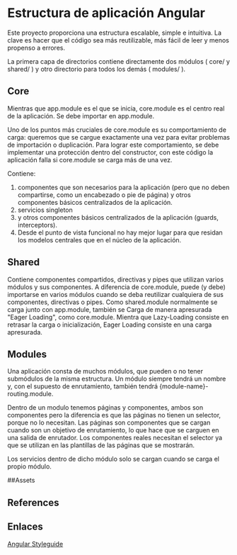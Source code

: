 # Estructura de aplicación Angular

Este proyecto proporciona una estructura escalable, simple e intuitiva. La clave es hacer que el código sea más reutilizable, más fácil de leer y menos propenso a errores.

La primera capa de directorios contiene directamente dos módulos ( core/ y shared/ ) y otro directorio para todos los demás ( modules/ ).

## Core
Mientras que app.module es el que se inicia, core.module es el centro real de la aplicación. Se debe importar en app.module.

Uno de los puntos más cruciales de core.module es su comportamiento de carga: queremos que se cargue exactamente una vez para evitar problemas de importación o duplicación. Para lograr este comportamiento, se debe implementar una protección dentro del constructor, con este código la aplicación falla si core.module se carga más de una vez.

Contiene: 

1. componentes que son necesarios para la aplicación (pero que no deben compartirse, como un encabezado o pie de página) y otros componentes básicos centralizados de la aplicación. 
2. servicios singleton
3. y otros componentes básicos centralizados de la aplicación (guards, interceptors).
4. Desde el punto de vista funcional no hay mejor lugar para que residan los modelos centrales que en el núcleo de la aplicación.

## Shared
Contiene componentes compartidos, directivas y pipes que utilizan varios módulos y sus componentes.
A diferencia de core.module, puede (y debe) importarse en varios módulos cuando se deba reutilizar cualquiera de sus componentes, directivas o pipes.
Como shared.module normalmente se carga junto con app.module, también se Carga de manera apresurada "Eager Loading", como core.module. Mientra que Lazy-Loading consiste en retrasar la carga o inicialización, Eager Loading consiste en una carga apresurada.

## Modules
Una aplicación consta de muchos módulos, que pueden o no tener submódulos de la misma estructura.
Un módulo siempre tendrá un nombre y, con el supuesto de enrutamiento, también tendrá {module-name}-routing.module.

Dentro de un modulo tenemos páginas y componentes, ambos son componentes pero la diferencia es que las páginas no tienen un selector, porque no lo necesitan.
Las páginas son componentes que se cargan cuando son un objetivo de enrutamiento, lo que hace que se carguen en una salida de enrutador. Los componentes reales necesitan el selector ya que se utilizan en las plantillas de las páginas que se mostrarán.

Los servicios dentro de dicho módulo solo se cargan cuando se carga el propio módulo.

##Assets


## References


## Enlaces
[Angular Styleguide](https://angular.io/guide/styleguide)
